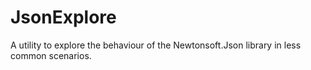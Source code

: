 ﻿# JsonExplore

A utility to explore the behaviour of the Newtonsoft.Json library
in less common scenarios.

